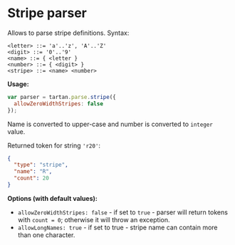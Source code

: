 # Stripe parser

Allows to parse stripe definitions. Syntax:
```bnf
<letter> ::= 'a'..'z', 'A'..'Z'
<digit> ::= '0'..'9'
<name> ::= { <letter }
<number> ::= { <digit> }
<stripe> ::= <name> <number> 
```

**Usage:** 
```javascript
var parser = tartan.parse.stripe({
  allowZeroWidthStripes: false
});
```

Name is converted to upper-case and number is converted
to `integer` value.

Returned token for string `'r20'`:
```json
{
  "type": "stripe",
  "name": "R",
  "count": 20
}
```

**Options (with default values):**
* `allowZeroWidthStripes: false` - if set to `true` - parser will return
tokens with `count = 0`; otherwise it will throw an exception.
* `allowLongNames: true` - if set to true - stripe name can contain more than
one character.
